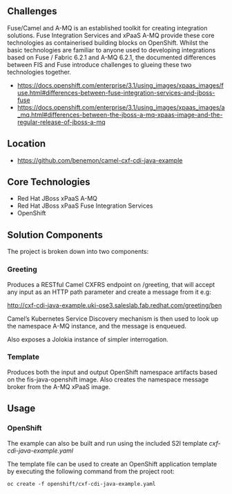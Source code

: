 ## Challenges
Fuse/Camel and A-MQ is an established toolkit for creating integration solutions. Fuse Integration Services and xPaaS A-MQ provide these core technologies as containerised building blocks on OpenShift. Whilst the basic technologies are familiar to anyone used to developing integrations based on Fuse / Fabric 6.2.1 and A-MQ 6.2.1, the documented differences between FIS and Fuse introduce challenges to glueing these two technologies together.
- https://docs.openshift.com/enterprise/3.1/using_images/xpaas_images/fuse.html#differences-between-fuse-integration-services-and-jboss-fuse
- https://docs.openshift.com/enterprise/3.1/using_images/xpaas_images/a_mq.html#differences-between-the-jboss-a-mq-xpaas-image-and-the-regular-release-of-jboss-a-mq
  
## Location
- https://github.com/benemon/camel-cxf-cdi-java-example

## Core Technologies
 - Red Hat JBoss xPaaS A-MQ
 - Red Hat JBoss xPaaS Fuse Integration Services
 - OpenShift

## Solution Components

The project is broken down into two components:

### Greeting
Produces a RESTful Camel CXFRS endpoint on /greeting, that will accept any input as an HTTP path parameter and create a message from it e.g:

http://cxf-cdi-java-example.uki-ose3.saleslab.fab.redhat.com/greeting/ben

Camel’s Kubernetes Service Discovery mechanism is then used to look up the namespace A-MQ instance, and the message is enqueued.  
  
Also exposes a Jolokia instance of simpler interrogation.

### Template
Produces both the input and output OpenShift namespace artifacts based on the fis-java-openshift image. Also creates the namespace message broker from the A-MQ xPaaS image.

## Usage

### OpenShift

The example can also be built and run using the included S2I template *cxf-cdi-java-example.yaml*

The template file can be used to create an OpenShift application template by executing the following command from the project root:

	oc create -f openshift/cxf-cdi-java-example.yaml

